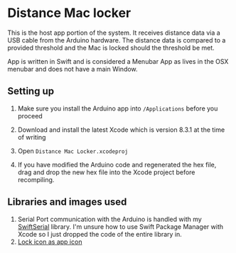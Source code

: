 # Distance Mac locker

This is the host app portion of the system. It receives distance data via a USB cable from the Arduino hardware. The distance data is compared to a provided threshold and the Mac is locked should the threshold be met.

App is written in Swift and is considered a Menubar App as lives in the OSX menubar and does not have a main Window.

## Setting up

1. Make sure you install the Arduino app into `/Applications` before you proceed

2. Download and install the latest Xcode which is version 8.3.1 at the time of writing

3. Open `Distance Mac Locker.xcodeproj`

4. If you have modified the Arduino code and regenerated the hex file, drag and drop the new hex file into the Xcode project before recompiling.

## Libraries and images used
1. Serial Port communication with the Arduino is handled with my [SwiftSerial](https://github.com/yeokm1/SwiftSerial) library. I'm unsure how to use Swift Package Manager with Xcode so I just dropped the code of the entire library in.
2. [Lock icon as app icon](https://www.iconfinder.com/icons/314694/lock_open_icon)

